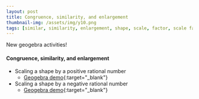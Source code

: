 ```yaml
---
layout: post
title: Congruence, similarity, and enlargement
thumbnail-img: /assets/img/y10.png
tags: [similar, similarity, enlargement, shape, scale, factor, scale factor]
---
```


New geogebra activities!

#### Congruence, similarity, and enlargement
- Scaling a shape by a positive rational number
     - [Geogebra demo](https://www.geogebra.org/m/ajecbavz){:target="_blank"}
- Scaling a shape by a negative rational number
    - [Geogebra demo](https://www.geogebra.org/m/gt7vk4b5){:target="_blank"}